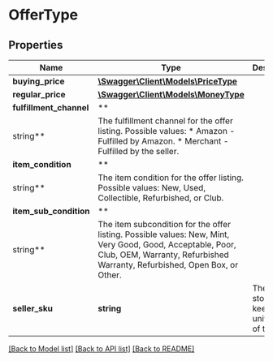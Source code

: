 # OfferType

## Properties

Name | Type | Description | Notes
------------ | ------------- | ------------- | -------------
**buying_price** | [**\Swagger\Client\Models\PriceType**](PriceType.md) |  |
**regular_price** | [**\Swagger\Client\Models\MoneyType**](MoneyType.md) |  |
**fulfillment_channel** | **
string** | The fulfillment channel for the offer listing. Possible values:  * Amazon - Fulfilled by Amazon. * Merchant - Fulfilled by the seller. |
**item_condition** | **
string** | The item condition for the offer listing. Possible values: New, Used, Collectible, Refurbished, or Club. |
**item_sub_condition** | **
string** | The item subcondition for the offer listing. Possible values: New, Mint, Very Good, Good, Acceptable, Poor, Club, OEM, Warranty, Refurbished Warranty, Refurbished, Open Box, or Other. |
**seller_sku** | **string** | The seller stock keeping unit (SKU) of the item. |

[[Back to Model list]](../../README.md#documentation-for-models) [[Back to API list]](../../README.md#documentation-for-api-endpoints) [[Back to README]](../../README.md)

